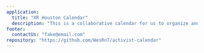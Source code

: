 ```yaml
---
application:
  title: "XR Houston Calendar"
  description: "This is a collaborative calendar for us to organize and plan our meetings, protests and other events to fight global warming."
footer:
  contactUs: "fake@email.com"
repository: "https://github.com/WesRnT/activist-calendar"
---
```

